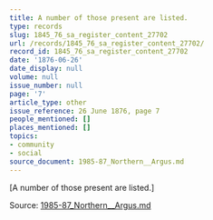 ```yaml
---
title: A number of those present are listed.
type: records
slug: 1845_76_sa_register_content_27702
url: /records/1845_76_sa_register_content_27702/
record_id: 1845_76_sa_register_content_27702
date: '1876-06-26'
date_display: null
volume: null
issue_number: null
page: '7'
article_type: other
issue_reference: 26 June 1876, page 7
people_mentioned: []
places_mentioned: []
topics:
- community
- social
source_document: 1985-87_Northern__Argus.md
---
```


[A number of those present are listed.]

Source: [1985-87_Northern__Argus.md](/downloads/markdown/1985-87_Northern__Argus.md)
